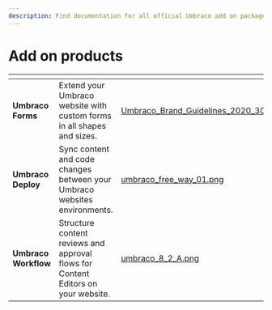 ```yaml
---
description: Find documentation for all official Umbraco add on packages.
---
```


# Add on products

<table data-view="cards"><thead><tr><th></th><th></th><th data-hidden data-card-cover data-type="files"></th><th data-hidden data-card-target data-type="content-ref"></th></tr></thead><tbody><tr><td><strong>Umbraco Forms</strong></td><td>Extend your Umbraco website with custom forms in all shapes and sizes.</td><td><a href="getting-started/developing-websites-with-umbraco/images/Umbraco_Brand_Guidelines_2020_30_Illustrationbuilding.png">Umbraco_Brand_Guidelines_2020_30_Illustrationbuilding.png</a></td><td><a href="https://app.gitbook.com/o/vHdmkfI8smZW50A5yIZD/s/2XErz7PeSuiFTiCbGF0w/">11.latest</a></td></tr><tr><td><strong>Umbraco Deploy</strong></td><td>Sync content and code changes between your Umbraco websites environments.</td><td><a href="getting-started/images/umbraco_free_way_01.png">umbraco_free_way_01.png</a></td><td><a href="https://app.gitbook.com/o/vHdmkfI8smZW50A5yIZD/s/wVOXdup737gEj1JyGtg1/">11.latest</a></td></tr><tr><td><strong>Umbraco Workflow</strong></td><td>Structure content reviews and approval flows for Content Editors on your website.</td><td><a href="getting-started/images/umbraco_8_2_A.png">umbraco_8_2_A.png</a></td><td><a href="https://app.gitbook.com/o/vHdmkfI8smZW50A5yIZD/s/P70U25AMPIZGliN2ZEDE/">11.latest</a></td></tr></tbody></table>
